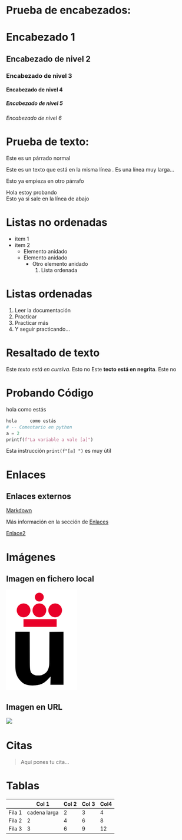 # Prueba de encabezados:
# Encabezado 1

## Encabezado de nivel 2

### Encabezado de nivel 3

#### Encabezado de nivel 4

##### Encabezado de nivel 5

###### Encabezado de nivel 6

# Prueba de texto:

Este es un párrado normal



Este es un texto que está en
la
misma línea
. Es una línea muy larga...

Esto ya empieza 
en otro párrafo

Hola estoy probando  
Esto ya si sale en la línea de abajo

# Listas no ordenadas

* item 1
* item 2
  * Elemento anidado
  * Elemento anidado
    * Otro elemento anidado
      1. Lista ordenada
    
# Listas ordenadas

1. Leer la documentación
2. Practicar
3. Practicar más
4. Y seguir practicando...

# Resaltado de texto

Este *texto está en cursiva*. Esto no
Este **tecto está en negrita**. Este no

# Probando Código
hola     como estás

```python
hola     como estás
# -- Comentario en python
a = 2
printf(f"La variable a vale [a]")
```

Esta instrucción `print(f"[a] ")` es muy útil

# Enlaces

## Enlaces externos
[Markdown](https://es.wikipedia.org/wiki/Markdown)

Más información en la sección de [Enlaces](#Enlaces)

[Enlace2](#Resaltado-de-texto)

# Imágenes

## Imagen en fichero local
![](Logo-urjc.png)
## Imagen en URL
![](https://upload.wikimedia.org/wikipedia/commons/2/2f/CC_BY-SA_3.0.png)

# Citas

> Aquí pones tu cita...

# Tablas

|         | Col 1 | Col 2| Col 3| Col4 |
|---------|-------|------|------|------|
|  Fila 1 |   cadena larga   |   2  |   3  |  4   |
|  Fila 2 |   2   |   4  |   6  |  8   |
|  Fila 3 |   3   |   6  |   9  |  12  |

